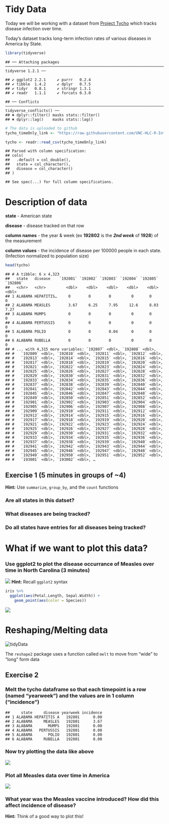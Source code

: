 Tidy Data
================

Today we will be working with a dataset from [Project
Tycho](https://www.tycho.pitt.edu/) which tracks disease infection over
time.

Today’s dataset tracks long-term infection rates of various diseases in
America by
    State.

``` r
library(tidyverse)
```

    ## ── Attaching packages ──────────────────────────────────────────────────────────────────────────── tidyverse 1.2.1 ──

    ## ✔ ggplot2 2.2.1     ✔ purrr   0.2.4
    ## ✔ tibble  1.4.2     ✔ dplyr   0.7.5
    ## ✔ tidyr   0.8.1     ✔ stringr 1.3.1
    ## ✔ readr   1.1.1     ✔ forcats 0.3.0

    ## ── Conflicts ─────────────────────────────────────────────────────────────────────────────── tidyverse_conflicts() ──
    ## ✖ dplyr::filter() masks stats::filter()
    ## ✖ dplyr::lag()    masks stats::lag()

``` r
# The data is uploaded to github
tycho_timeOnly_link <- "https://raw.githubusercontent.com/UNC-HLC-R-Intro/lessons/import/data/tycho_wide_timeOnly.csv?token=AQdxTdVbMVfOF85YawF5KGZrS_i0xTxDks5bUKzswA%3D%3D"
```

``` r
tycho <- readr::read_csv(tycho_timeOnly_link)
```

    ## Parsed with column specification:
    ## cols(
    ##   .default = col_double(),
    ##   state = col_character(),
    ##   disease = col_character()
    ## )

    ## See spec(...) for full column specifications.

# Description of data

**state** - American state

**disease** - disease tracked on that row

**column names** - the year & week (ex **192802** is the ***2nd week***
of **1928**) of the measurement

**column values** - the incidence of disease per 100000 people in each
state. (Infection normalized to population size)

``` r
head(tycho)
```

    ## # A tibble: 6 x 4,323
    ##   state   disease    `192801` `192802` `192803` `192804` `192805` `192806`
    ##   <chr>   <chr>         <dbl>    <dbl>    <dbl>    <dbl>    <dbl>    <dbl>
    ## 1 ALABAMA HEPATITIS…     0        0        0         0       0        0   
    ## 2 ALABAMA MEASLES        3.67     6.25     7.95     12.6     8.03     7.27
    ## 3 ALABAMA MUMPS          0        0        0         0       0        0   
    ## 4 ALABAMA PERTUSSIS      0        0        0         0       0        0   
    ## 5 ALABAMA POLIO          0        0        0.04      0       0        0   
    ## 6 ALABAMA RUBELLA        0        0        0         0       0        0   
    ## # ... with 4,315 more variables: `192807` <dbl>, `192808` <dbl>,
    ## #   `192809` <dbl>, `192810` <dbl>, `192811` <dbl>, `192812` <dbl>,
    ## #   `192813` <dbl>, `192814` <dbl>, `192815` <dbl>, `192816` <dbl>,
    ## #   `192817` <dbl>, `192818` <dbl>, `192819` <dbl>, `192820` <dbl>,
    ## #   `192821` <dbl>, `192822` <dbl>, `192823` <dbl>, `192824` <dbl>,
    ## #   `192825` <dbl>, `192826` <dbl>, `192827` <dbl>, `192828` <dbl>,
    ## #   `192829` <dbl>, `192830` <dbl>, `192831` <dbl>, `192832` <dbl>,
    ## #   `192833` <dbl>, `192834` <dbl>, `192835` <dbl>, `192836` <dbl>,
    ## #   `192837` <dbl>, `192838` <dbl>, `192839` <dbl>, `192840` <dbl>,
    ## #   `192841` <dbl>, `192842` <dbl>, `192843` <dbl>, `192844` <dbl>,
    ## #   `192845` <dbl>, `192846` <dbl>, `192847` <dbl>, `192848` <dbl>,
    ## #   `192849` <dbl>, `192850` <dbl>, `192851` <dbl>, `192852` <dbl>,
    ## #   `192901` <dbl>, `192902` <dbl>, `192903` <dbl>, `192904` <dbl>,
    ## #   `192905` <dbl>, `192906` <dbl>, `192907` <dbl>, `192908` <dbl>,
    ## #   `192909` <dbl>, `192910` <dbl>, `192911` <dbl>, `192912` <dbl>,
    ## #   `192913` <dbl>, `192914` <dbl>, `192915` <dbl>, `192916` <dbl>,
    ## #   `192917` <dbl>, `192918` <dbl>, `192919` <dbl>, `192920` <dbl>,
    ## #   `192921` <dbl>, `192922` <dbl>, `192923` <dbl>, `192924` <dbl>,
    ## #   `192925` <dbl>, `192926` <dbl>, `192927` <dbl>, `192928` <dbl>,
    ## #   `192929` <dbl>, `192930` <dbl>, `192931` <dbl>, `192932` <dbl>,
    ## #   `192933` <dbl>, `192934` <dbl>, `192935` <dbl>, `192936` <dbl>,
    ## #   `192937` <dbl>, `192938` <dbl>, `192939` <dbl>, `192940` <dbl>,
    ## #   `192941` <dbl>, `192942` <dbl>, `192943` <dbl>, `192944` <dbl>,
    ## #   `192945` <dbl>, `192946` <dbl>, `192947` <dbl>, `192948` <dbl>,
    ## #   `192949` <dbl>, `192950` <dbl>, `192951` <dbl>, `192952` <dbl>,
    ## #   `193001` <dbl>, `193002` <dbl>, …

## Exercise 1 (5 minutes in groups of ~4)

**Hint:** Use `summarize`, `group_by`, and the `count`
functions

### Are all states in this datset?

### What diseases are being tracked?

### Do all states have entries for all diseases being tracked?

# What if we want to plot this data?

### Use ggplot2 to plot the disease occurrance of Measles over time in North Carolina (3 minutes)

![](tidy_data_exercises_day1_files/figure-gfm/unnamed-chunk-4-1.png)<!-- -->
**Hint:** Recall `ggplot2` syntax

``` r
iris %>% 
  ggplot(aes(Petal.Length, Sepal.Width)) +
    geom_point(aes(color = Species))
```

![](tidy_data_exercises_day1_files/figure-gfm/unnamed-chunk-5-1.png)<!-- -->

# Reshaping/Melting data

![tidyData](http://r4ds.had.co.nz/images/tidy-1.png)

The `reshape2` package uses a function called `melt` to move from “wide”
to “long” form
data

## Exercise 2

### Melt the tycho dataframe so that each timepoint is a row (named “yearweek”) and the values are in 1 column (“incidence”)

    ##     state     disease yearweek incidence
    ## 1 ALABAMA HEPATITIS A   192801      0.00
    ## 2 ALABAMA     MEASLES   192801      3.67
    ## 3 ALABAMA       MUMPS   192801      0.00
    ## 4 ALABAMA   PERTUSSIS   192801      0.00
    ## 5 ALABAMA       POLIO   192801      0.00
    ## 6 ALABAMA     RUBELLA   192801      0.00

### Now try plotting the data like above

![](tidy_data_exercises_day1_files/figure-gfm/unnamed-chunk-7-1.png)<!-- -->

### Plot all Measles data over time in America

![](tidy_data_exercises_day1_files/figure-gfm/unnamed-chunk-8-1.png)<!-- -->

### What year was the Measles vaccine introduced? How did this affect incidence of disease?

**Hint:** Think of a good way to plot this\!

